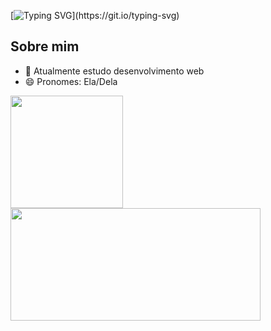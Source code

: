 [![Typing SVG](https://readme-typing-svg.herokuapp.com/?color=D34DEF&size=35&center=true&vCenter=true&width=1000&lines=Olá!+eu+sou+a+Larissa;Sou+apaixonada+por+música+e+tecnologia.🤩;)](https://git.io/typing-svg)

## Sobre mim
- 🌱 Atualmente estudo desenvolvimento web 
- 😄 Pronomes: Ela/Dela

<div>
  <img  height="180em" src="https://github-readme-stats.vercel.app/api?username=LarissaCarvalho1&show_icons=true&theme=jolly&include_all_commits=true&count_private=true"/>
  <img  height="180em" width="400em" src="https://github-readme-stats.vercel.app/api/top-langs/?username=LarissaCarvalho1&layout=compact&langs_count=16&theme=jolly"/>
</div>


